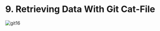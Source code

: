 # 9. Retrieving Data With Git Cat-File

![git16](https://user-images.githubusercontent.com/50626798/231971078-34070f8a-e4ad-425e-a701-028fffaa5c69.png)
